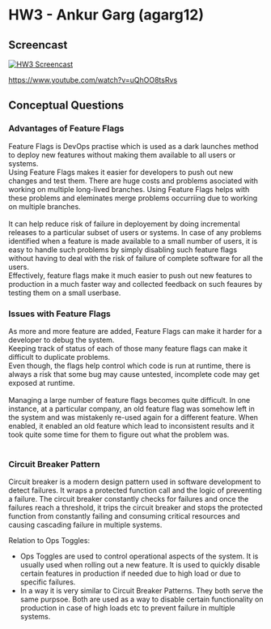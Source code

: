 # HW3 - Ankur Garg (agarg12)

## Screencast

[![HW3 Screencast](https://img.youtube.com/vi/uQhOO8tsRvs/0.jpg)](https://www.youtube.com/watch?v=uQhOO8tsRvs)

https://www.youtube.com/watch?v=uQhOO8tsRvs

## Conceptual Questions

### Advantages of Feature Flags
Feature Flags is DevOps practise which is used as a dark launches method to deploy new features without making them available to all users or systems.<br />
Using Feature Flags makes it easier for developers to push out new changes and test them. There are huge costs and problems asociated with working on multiple long-lived branches. Using Feature Flags helps with these problems and eleminates merge problems occurriing due to working on multiple branches. <br />
<br />
It can help reduce risk of failure in deployement by doing incremental releases to a particular subset of users or systems. In case of any problems identified when a feature is made available to a small number of users, it is easy to handle such problems by simply disabling such feature flags without having to deal with the risk of failure of complete software for all the users.<br />
Effectively, feature flags make it much easier to push out new features to production in a much faster way and collected feedback on such feaures by testing them on a small userbase.<br />

### Issues with Feature Flags
As more and more feature are added, Feature Flags can make it harder for a developer to debug the system.<br />
Keeping track of status of each of those many feature flags can make it difficult to duplicate problems.<br />
Even though, the flags help control which code is run at runtime, there is always a risk that some bug may cause untested, incomplete code may get exposed at runtime. <br />
<br />
Managing a large number of feature flags becomes quite difficult. In one instance, at a particular company, an old feature flag was somehow left in the system and was mistakenly re-used again for a different feature. When enabled, it enabled an old feature which lead to inconsistent results and it took quite some time for them to figure out what the problem was.<br />
<br />


### Circuit Breaker Pattern
Circuit breaker is a modern design pattern used in software development to detect failures. It wraps a protected function call and the logic of preventing a failure. The circuit breaker constantly checks for failures and once the failures reach a threshold, it trips the circuit breaker and stops the protected function from constantly failing and consuming critical resources and causing cascading failure in multiple systems.<br />

Relation to Ops Toggles:
- Ops Toggles are used to control operational aspects of the system. It is usually used when rolling out a new feature. It is used to quickly disable certain features in production if needed due to high load or due to specific failures.
- In a way it is very similar to Circuit Breaker Patterns. They both serve the same purpsoe. Both are used as a way to disable certain functionality on production in case of high loads etc to prevent failure in multiple systems. 

